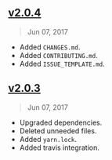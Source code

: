## [v2.0.4](https://github.com/davidpelayo/orb-latest/compare/v2.0.3...v2.0.4)
> Jun 07, 2017

- Added `CHANGES.md`.
- Added `CONTRIBUTING.md`.
- Added `ISSUE_TEMPLATE.md`.

## [v2.0.3](https://github.com/davidpelayo/orb-latest/compare/1c4438fd428f6b0cf2b421cfd5ed0cce436ab580...v2.0.3)
> Jun 07, 2017

- Upgraded dependencies.
- Deleted unneeded files.
- Added `yarn.lock`.
- Added travis integration.
